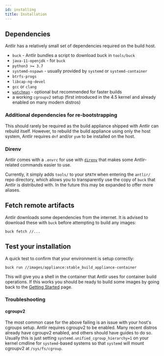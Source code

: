 ```yaml
---
id: installing
title: Installation
---
```


## Dependencies

Antlir has a relatively small set of dependencies required on the build host.

- `buck` - Antlir bundles a script to download buck in `tools/buck`
- `java-11-openjdk` - for `buck`
- `python3 >= 3.7`
- `systemd-nspawn` - usually provided by `systemd` or `systemd-container`
- `btrfs-progs`
- `libcap-ng-devel`
- `gcc` or `clang`
- [`watchman`](https://facebook.github.io/watchman/docs/install.html) - optional but recommended for faster builds
- a working `cgroupv2` setup (first introduced in the 4.5 kernel and already enabled on many modern distros)

### Additional dependencies for re-bootstrapping
This should rarely be required as the build appliance shipped with Antlir can
rebuild itself. However, to rebuild the build appliance using only the host
system, Antlir requires `dnf` and/or `yum` to be installed on the host.


### Direnv

Antlir comes with a `.envrc` for use with [`direnv`](https://direnv.net/)
that makes some Antlir-related commands easier to use.

Currently, it simply adds `tools/` to your `$PATH` when entering the
`antlir/` repo directory, which allows you to transparently use the copy of
`buck` that Antlir is distributed with. In the future this may be expanded to
offer more aliases.

## Fetch remote artifacts
Antlir downloads some dependencies from the internet. It is advised to
download these with `buck` before attempting to build any images:

```
buck fetch //...
```

## Test your installation

A quick test to confirm that your environment is setup correctly:

```
buck run //images/appliance:stable_build_appliance-container
```

This will give you a shell in the container that Antlir uses for container
build operations. If this works you should be ready to build some images by
going back to the [Getting Started](getting_started.md) page.

### Troubleshooting

#### cgroupv2
The most common case for the above failing is an issue with your host's
cgroups setup.
Antlir requires cgroupv2 to be enabled. Many recent distros already have
cgroupv2 enabled, and others should have guides to do so.
Usually this is just setting `systemd.unified_cgroup_hierarchy=1` on your
kernel cmdline for `systemd`-based systems so that `systemd` will mount
cgroupv2 at `/sys/fs/cgroup`.
